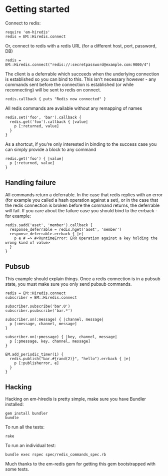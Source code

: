 Getting started
===============

Connect to redis:

    require 'em-hiredis'
    redis = EM::Hiredis.connect

Or, connect to redis with a redis URL (for a different host, port, password, DB)

    redis = EM::Hiredis.connect("redis://:secretpassword@example.com:9000/4")

The client is a deferrable which succeeds when the underlying connection is established so you can bind to this. This isn't necessary however - any commands sent before the connection is established (or while reconnecting) will be sent to redis on connect.

    redis.callback { puts "Redis now connected" }

All redis commands are available without any remapping of names

    redis.set('foo', 'bar').callback {
      redis.get('foo').callback { |value|
        p [:returned, value]
      }
    }

As a shortcut, if you're only interested in binding to the success case you can simply provide a block to any command

    redis.get('foo') { |value|
      p [:returned, value]
    }

Handling failure
----------------

All commands return a deferrable. In the case that redis replies with an error (for example you called a hash operation against a set), or in the case that the redis connection is broken before the command returns, the deferrable will fail. If you care about the failure case you should bind to the errback - for example:

    redis.sadd('aset', 'member').callback {
      response_deferrable = redis.hget('aset', 'member')
      response_deferrable.errback { |e|
        p e # => #<RuntimeError: ERR Operation against a key holding the wrong kind of value>
      }
    }

Pubsub
------

This example should explain things. Once a redis connection is in a pubsub state, you must make sure you only send pubsub commands.

    redis = EM::Hiredis.connect
    subscriber = EM::Hiredis.connect

    subscriber.subscribe('bar.0')
    subscriber.psubscribe('bar.*')

    subscriber.on(:message) { |channel, message|
      p [:message, channel, message]
    }

    subscriber.on(:pmessage) { |key, channel, message|
      p [:pmessage, key, channel, message]
    }

    EM.add_periodic_timer(1) {
      redis.publish("bar.#{rand(2)}", "hello").errback { |e|
        p [:publisherror, e]
      }
    }

Hacking
-------

Hacking on em-hiredis is pretty simple, make sure you have Bundler installed:

    gem install bundler
    bundle

To run all the tests:

    rake

To run an individual test:

    bundle exec rspec spec/redis_commands_spec.rb

Much thanks to the em-redis gem for getting this gem bootstrapped with some tests.
